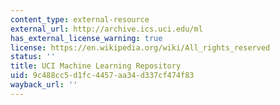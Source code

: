 ```yaml
---
content_type: external-resource
external_url: http://archive.ics.uci.edu/ml
has_external_license_warning: true
license: https://en.wikipedia.org/wiki/All_rights_reserved
status: ''
title: UCI Machine Learning Repository
uid: 9c488cc5-d1fc-4457-aa34-d337cf474f83
wayback_url: ''
---
```

